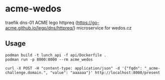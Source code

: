 # acme-wedos
traefik dns-01 ACME lego httpreq (https://go-acme.github.io/lego/dns/httpreq/) microservice for wedos.cz

## Usage
    podman build -t lunch_api -f api/Dockerfile .
    podman run -p 8000:8000 --rm acme_wedos

    curl -X POST -H "content-type: application/json" -d '{"fqdn": "_acme-challenge.domain.", "value": "aaaaaa"}' http://localhost:8000/present
